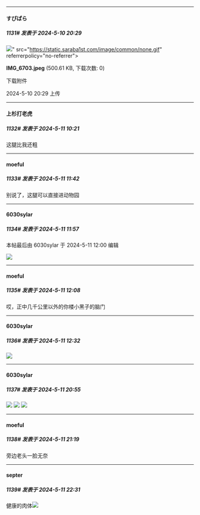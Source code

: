 ﻿
*****

####  すぴぱら  
##### 1131#       发表于 2024-5-10 20:29

<img src="https://img.saraba1st.com/forum/202405/10/202940q354i4ctx443jg3a.jpeg" referrerpolicy="no-referrer">" src="https://static.saraba1st.com/image/common/none.gif" referrerpolicy="no-referrer">

<strong>IMG_6703.jpeg</strong> (500.61 KB, 下载次数: 0)

下载附件

2024-5-10 20:29 上传


*****

####  上杉打老虎  
##### 1132#       发表于 2024-5-11 10:21

这腿比我还粗


*****

####  moeful  
##### 1133#       发表于 2024-5-11 11:42

别说了，这腿可以直接进动物园


*****

####  6030sylar  
##### 1134#       发表于 2024-5-11 11:57

 本帖最后由 6030sylar 于 2024-5-11 12:00 编辑 

<img src="http://img2.imgtp.com/2024/05/11/7G55onAw.jpg" referrerpolicy="no-referrer">


*****

####  moeful  
##### 1135#       发表于 2024-5-11 12:08

哎，正中几千公里以外的你楼小黑子的脑门


*****

####  6030sylar  
##### 1136#       发表于 2024-5-11 12:32

<img src="http://img2.imgtp.com/2024/05/11/ddNfGI3w.gif" referrerpolicy="no-referrer">


*****

####  6030sylar  
##### 1137#       发表于 2024-5-11 20:55

<img src="http://img2.imgtp.com/2024/05/11/qLWMTjnR.png" referrerpolicy="no-referrer">
<img src="http://img2.imgtp.com/2024/05/11/lk8xRwbn.png" referrerpolicy="no-referrer">
<img src="http://img2.imgtp.com/2024/05/11/WfYTH2Bw.png" referrerpolicy="no-referrer">


*****

####  moeful  
##### 1138#       发表于 2024-5-11 21:19

旁边老头一脸无奈


*****

####  septer  
##### 1139#       发表于 2024-5-11 22:31

健康的肉体<img src="https://static.saraba1st.com/image/smiley/face2017/071.png" referrerpolicy="no-referrer">


